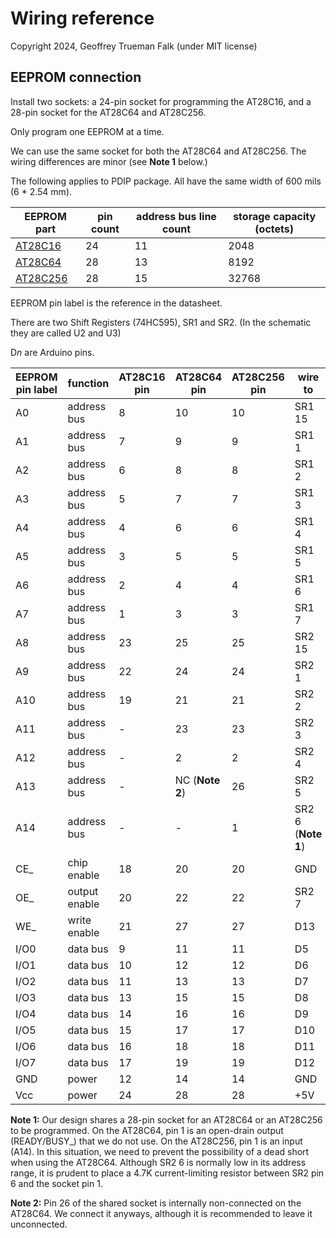 # Wiring reference

Copyright 2024, Geoffrey Trueman Falk (under MIT license)

## EEPROM connection

Install two sockets: a 24-pin socket for programming the AT28C16, and a 28-pin socket for the AT28C64 and AT28C256.

Only program one EEPROM at a time.

 We can use the same socket for both the AT28C64 and AT28C256. The wiring differences are minor (see **Note 1** below.)

The following applies to PDIP package. All have the same width of 600 mils (6 * 2.54 mm).

| EEPROM part | pin count | address bus line count | storage capacity (octets) |
|-------------|-----------|-------------------|-------------------|
| [AT28C16](/doc/AT28C16.pdf) | 24       | 11 | 2048 |
| [AT28C64](/doc/AT28C64.pdf) | 28      | 13  | 8192 |
| [AT28C256](/doc/AT28C256.pdf) | 28    | 15  | 32768 |

EEPROM pin label is the reference in the datasheet.

There are two Shift Registers (74HC595), SR1 and SR2. (In the schematic they are called U2 and U3)

D*n* are Arduino pins.

| EEPROM pin label | function | AT28C16 pin | AT28C64 pin | AT28C256 pin | wire to | PCB from | PCB to | length, colour | done |
|--------|-------------|---------|--------------|--------------|---------------|-|-|-|-|
| A0     | address bus | 8 | 10 | 10 | SR1 15 | 25L or 50L  | 8L | 17y | x |
| A1   | address bus | 7 | 9 | 9 | SR1 1 |  26L | 9L  | 17y | x |
| A2   | address bus | 6 | 8 | 8 | SR1 2 | 27L | 10L | 17y | x |
| A3    | address bus | 5 | 7 | 7| SR1 3 | 28L | 11L | 17y | x |
| A4   | address bus | 4 | 6 | 6 | SR1 4 | 29L | 12L | 17y | x |
| A5    | address bus | 3 | 5 | 5 | SR1 5 | 30L or 45L  | 13L | 17y or 28y | x |
| A6    | address bus | 2 | 4 | 4 | SR1 6 | 31L | 14L | 17y |
| A7    | address bus | 1 | 3 | 3 | SR1 7 | 32L | 15L | 17y |
| A8    | address bus | 23 | 25 | 25 | SR2 15 | 31U | 14U | 17y |
| A9    | address bus | 22 | 24 | 24 | SR2 1 | 30U | 13U | 17y |
| A10   | address bus | 19 | 21 | 21 | SR2 2 | 27U | 10U |17y |
| A11   | address bus | - | 23 | 23 | SR2 3 | 39L | 12U | y |
| A12   | address bus | - | 2 | 2 | SR2 4 | 38L | 16L | 22y |
| A13 | address bus | - | NC (**Note 2**) | 26 | SR2 5 | 37L | 15U | y |
| A14 | address bus | - | - | 1 | SR2 6 (**Note 1**) |  36L | 18L | 18y |
| CE_ | chip enable | 18 | 20 | 20 | GND | 26U,9U| GND | k | 
| OE_ | output enable | 20 | 22 | 22 | SR2 7 | 28U | 11U |  r |
| WE_ | write enable | 21 | 27 | 27| D13 | 29U | 16U | w |
| I/O0 | data bus | 9 | 11 | 11 | D5 | 24L | 7L | 17g |
| I/O1 | data bus | 10 | 12 | 12 | D6 | 23L | 6L | 17g |
| I/O2 | data bus | 11 | 13 | 13 | D7 | 22L | 5L | 17g |
| I/O3 | data bus | 13 | 15 | 15 | D8 | 21U | 4U | 17g |
| I/O4 | data bus | 14 | 16 | 16 | D9 | 22U | 5U | 17g |
| I/O5 | data bus | 15 | 17 | 17 | D10 | 23U | 6U  |17g |
| I/O6 | data bus | 16 | 18 | 18 | D11 | 24U | 7U | 17g |
| I/O7 | data bus | 17 | 19 | 19 | D12 | 25U | 8U | 17g |
| GND | power | 12 | 14 | 14 | GND | 21L,4L | GND | k |
| Vcc | power | 24 | 28 | 28 |  +5V | 32U,17U | +5V | r |

**Note 1:** Our design shares a 28-pin socket for an AT28C64 or an AT28C256 to be programmed. On the AT28C64, pin 1 is an open-drain output (READY/BUSY_) that we do not use. On the AT28C256, pin 1 is an input (A14). In this situation, we need to prevent the possibility of a dead short when using the AT28C64. Although SR2 6 is normally low in its address range, it is prudent to place a 4.7K current-limiting resistor between SR2 pin 6 and the socket pin 1.

**Note 2:** Pin 26 of the shared socket is internally non-connected on the AT28C64. We connect it anyways, although it is recommended to leave it unconnected. 

